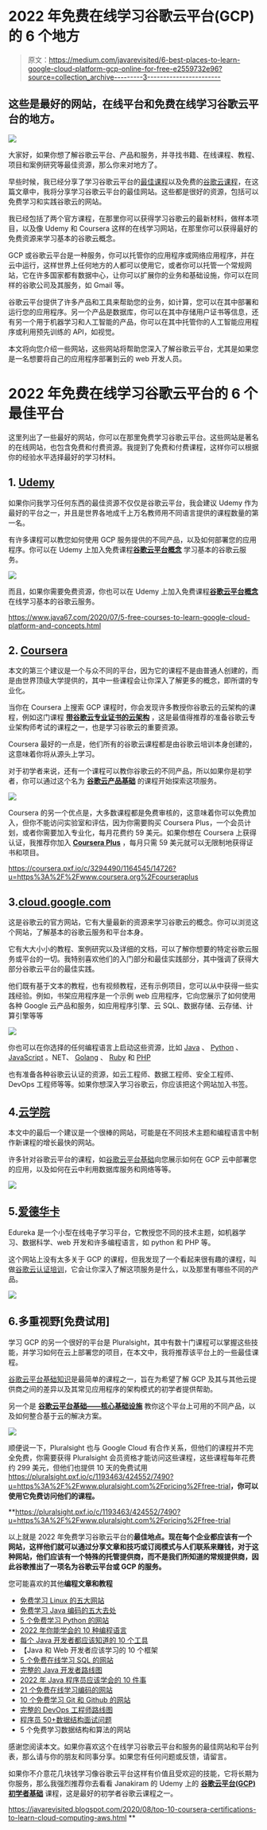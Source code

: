 # 2022 年免费在线学习谷歌云平台(GCP)的 6 个地方

> 原文：<https://medium.com/javarevisited/6-best-places-to-learn-google-cloud-platform-gcp-online-for-free-e2559732e96?source=collection_archive---------3----------------------->

## 这些是最好的网站，在线平台和免费在线学习谷歌云平台的地方。

[![](img/da4faee2184edc4c7412ce56d94092c2.png)](https://click.linksynergy.com/deeplink?id=CuIbQrBnhiw&mid=39197&murl=https%3A%2F%2Fwww.udemy.com%2Fcourses%2Fsearch%2F%3Fprice%3Dprice-free%26q%3Dgoogle%2Bcloud%2Bplatform%26sort%3Drelevance%26src%3Dsac)

大家好，如果你想了解谷歌云平台、产品和服务，并寻找书籍、在线课程、教程、项目和案例研究等最佳资源，那么你来对地方了。

早些时候，我已经分享了学习谷歌云平台的[最佳课程](https://www.java67.com/2020/09/5-free-courses-to-pass-google-cloud-developer-certification.html)以及免费的[谷歌云课程](https://www.java67.com/2020/07/5-free-courses-to-learn-google-cloud-platform-and-concepts.html)，在这篇文章中，我将分享学习谷歌云平台的最佳网站。这些都是很好的资源，包括可以免费学习和实践谷歌云的网站。

我已经包括了两个官方课程，在那里你可以获得学习谷歌云的最新材料，做样本项目，以及像 Udemy 和 Coursera 这样的在线学习网站，在那里你可以获得最好的免费资源来学习基本的谷歌云概念。

GCP 或谷歌云平台是一种服务，你可以托管你的应用程序或网络应用程序，并在云中运行，这样世界上任何地方的人都可以使用它，或者你可以托管一个常规网站，它在许多国家都有数据中心，让你可以扩展你的业务和基础设施，你可以在同样的谷歌公司及其服务，如 Gmail 等。

谷歌云平台提供了许多产品和工具来帮助您的业务，如计算，您可以在其中部署和运行您的应用程序。另一个产品是数据库，你可以在其中存储用户证书等信息，还有另一个用于机器学习和人工智能的产品，你可以在其中托管你的人工智能应用程序或利用预先训练的 API，如视觉。

本文将向您介绍一些网站，这些网站将帮助您深入了解谷歌云平台，尤其是如果您是一名想要将自己的应用程序部署到云的 web 开发人员。

# 2022 年免费在线学习谷歌云平台的 6 个最佳平台

这里列出了一些最好的网站，你可以在那里免费学习谷歌云平台。这些网站是著名的在线网站，也包含免费和付费资源。我提到了免费和付费课程，这样你可以根据你的经验水平选择最好的学习材料。

## 1. [Udemy](https://click.linksynergy.com/deeplink?id=CuIbQrBnhiw&mid=39197&murl=https%3A%2F%2Fwww.udemy.com%2Fcourses%2Fsearch%2F%3Fprice%3Dprice-free%26q%3Dgoogle%2Bcloud%2Bplatform%26sort%3Drelevance%26src%3Dsac)

如果你问我学习任何东西的最佳资源不仅仅是谷歌云平台，我会建议 Udemy 作为最好的平台之一，并且是世界各地成千上万名教师用不同语言提供的课程数量的第一名。

有许多课程可以教您如何使用 GCP 服务提供的不同产品，以及如何部署您的应用程序。你可以在 Udemy 上加入免费课程[**谷歌云平台概念**](https://click.linksynergy.com/deeplink?id=JVFxdTr9V80&mid=39197&murl=https%3A%2F%2Fwww.udemy.com%2Fcourse%2Fgcp-google-cloud-platform-concepts%2F) 学习基本的谷歌云服务。

[![](img/8206391ea1d181a54e2ce0a95c40b062.png)](https://click.linksynergy.com/deeplink?id=JVFxdTr9V80&mid=39197&murl=https%3A%2F%2Fwww.udemy.com%2Fcourse%2Fgcp-google-cloud-platform-concepts%2F)

而且，如果你需要免费资源，你也可以在 Udemy 上加入免费课程[**谷歌云平台概念**](https://click.linksynergy.com/deeplink?id=JVFxdTr9V80&mid=39197&murl=https%3A%2F%2Fwww.udemy.com%2Fcourse%2Fgcp-google-cloud-platform-concepts%2F) 在线学习基本的谷歌云服务。

<https://www.java67.com/2020/07/5-free-courses-to-learn-google-cloud-platform-and-concepts.html>  

## 2. [Coursera](https://coursera.pxf.io/c/3294490/1164545/14726?u=https%3A%2F%2Fwww.coursera.org%2F)

本文的第三个建议是一个与众不同的平台，因为它的课程不是由普通人创建的，而是由世界顶级大学提供的，其中一些课程会让你深入了解更多的概念，即所谓的专业化。

当你在 Coursera 上搜索 GCP 课程时，你会发现许多教授你谷歌云的云架构的课程，例如这门课程 [**带谷歌云专业证书的云架构**](https://coursera.pxf.io/c/3294490/1164545/14726?u=https%3A%2F%2Fwww.coursera.org%2Fprofessional-certificates%2Fgcp-cloud-architect) ，这是最值得推荐的准备谷歌云专业架构师考试的课程之一，也是学习谷歌云的重要资源。

Coursera 最好的一点是，他们所有的谷歌云课程都是由谷歌云培训本身创建的，这意味着你将从源头上学习。

对于初学者来说，还有一个课程可以教你谷歌云的不同产品，所以如果你是初学者，你可以通过这个名为 [**谷歌云产品基础**](https://coursera.pxf.io/c/3294490/1164545/14726?u=https%3A%2F%2Fwww.coursera.org%2Flearn%2Fgoogle-cloud-product-fundamentals) 的课程开始探索这项服务。

[![](img/a5fa89906733b750d8f59da54f00aca7.png)](https://coursera.pxf.io/c/3294490/1164545/14726?u=https%3A%2F%2Fwww.coursera.org%2Flearn%2Fgoogle-cloud-product-fundamentals)

Coursera 的另一个优点是，大多数课程都是免费审核的，这意味着你可以免费加入，但你不能访问实验室和评估，因为你需要购买 Coursera Plus，一个会员计划，或者你需要加入专业化，每月花费约 59 美元。如果你想在 Coursera 上获得认证，我推荐你加入 [**Coursera Plus**](https://coursera.pxf.io/c/3294490/1164545/14726?u=https%3A%2F%2Fwww.coursera.org%2Fcourseraplus) ，每月只需 59 美元就可以无限制地获得证书和项目。

<https://coursera.pxf.io/c/3294490/1164545/14726?u=https%3A%2F%2Fwww.coursera.org%2Fcourseraplus>  

## 3.[cloud.google.com](https://cloud.google.com/gcp/getting-started)

这是谷歌云的官方网站，它有大量最新的资源来学习谷歌云的概念。你可以浏览这个网站，了解基本的谷歌云服务和平台本身。

它有大大小小的教程、案例研究以及详细的文档，可以了解你想要的特定谷歌云服务或平台的一切。我特别喜欢他们的入门部分和最佳实践部分，其中强调了获得大部分谷歌云平台的最佳实践。

他们既有基于文本的教程，也有视频教程，还有示例项目，您可以从中获得一些实践经验。例如，书架应用程序是一个示例 web 应用程序，它向您展示了如何使用各种 Google 云产品和服务，如应用程序引擎、云 SQL、数据存储、云存储、计算引擎等等

![](img/13dc77767d6e4babc09c6fa38ce4b7c9.png)

你也可以在你选择的任何编程语言上启动这些资源，比如 [Java](https://www.youtube.com/watch?v=g4rPdPxNb5w) 、 [Python](https://www.java67.com/2020/05/top-5-courses-to-learn-python-in-depth.html) 、 [JavaScript](https://www.java67.com/2020/08/top-10-pluralsight-courses-to-learn-JavaScript.html) 。NET、 [Golang](/javarevisited/7-online-courses-to-learn-golang-or-go-programming-languages-in-2020-f599a25cf14a) 、 [Ruby](/javarevisited/10-best-ruby-on-rails-courses-for-beginners-dca4d66e9f7b) 和 [PHP](/javarevisited/10-best-php-courses-for-beginners-and-experienced-developers-db18057a814f)

也有准备各种谷歌云认证的资源，如云工程师、数据工程师、安全工程师、DevOps 工程师等等。如果你想深入学习谷歌云，你应该把这个网站加入书签。

## 4.[云学院](https://cloudacademy.com/library/google/)

本文中的最后一个建议是一个很棒的网站，可能是在不同技术主题和编程语言中制作新课程的增长最快的网站。

许多针对谷歌云平台的课程，如[谷歌云平台基础](https://cloudacademy.com/learning-paths/google-cloud-platform-fundamentals-54/)向您展示如何在 GCP 云中部署您的应用，以及如何在云中利用数据库服务和网络等等。

![](img/e3581dda07c54b4fa2d8c3eb27df4dfe.png)

## 5.[爱德华卡](https://click.linksynergy.com/deeplink?id=JVFxdTr9V80&mid=42536&murl=https%3A%2F%2Fwww.edureka.co%2F&LSNSUBSITE=LSNSUBSITE)

Edureka 是一个小型在线电子学习平台，它教授您不同的技术主题，如机器学习、数据科学、web 开发和许多编程语言，如 python 和 PHP 等。

这个网站上没有太多关于 GCP 的课程，但我发现了一个看起来很有趣的课程，叫做[谷歌云认证培训](https://click.linksynergy.com/deeplink?id=JVFxdTr9V80&mid=42536&murl=https%3A%2F%2Fwww.edureka.co%2Fgoogle-cloud-architect-certification-training&LSNSUBSITE=LSNSUBSITE)，它会让你深入了解这项服务是什么，以及那里有哪些不同的产品。

[![](img/15f33db6eb24e234e539f746cbd91d47.png)](https://click.linksynergy.com/deeplink?id=JVFxdTr9V80&mid=42536&murl=https%3A%2F%2Fwww.edureka.co%2Fgoogle-cloud-architect-certification-training&LSNSUBSITE=LSNSUBSITE)

## 6.多重视野[免费试用]

学习 GCP 的另一个很好的平台是 Pluralsight，其中有数十门课程可以掌握这些技能，并学习如何在云上部署您的项目，在本文中，我将推荐该平台上的一些最佳课程。

[谷歌云平台基础知识](https://pluralsight.pxf.io/c/1193463/424552/7490?u=https%3A%2F%2Fwww.pluralsight.com%2Fcourses%2Fgoogle-cloud-platform-fundamentals)是最简单的课程之一，旨在为希望了解 GCP 及其与其他云提供商之间的差异以及其常见应用程序的架构模式的初学者提供帮助。

另一个是 [**谷歌云平台基础——核心基础设施**](https://pluralsight.pxf.io/c/1193463/424552/7490?u=https%3A%2F%2Fwww.pluralsight.com%2Fcourses%2Fgoogle-cloud-platform-fundamentals-core-infrastructure) 教你这个平台上可用的不同产品，以及如何整合基于云的解决方案。

[![](img/ce11607077af29ea3a0fcc6014a65df9.png)](https://pluralsight.pxf.io/c/1193463/424552/7490?u=https%3A%2F%2Fwww.pluralsight.com%2Fcourses%2Fgoogle-cloud-platform-fundamentals-core-infrastructure)

顺便说一下，Pluralsight 也与 Google Cloud 有合作关系，但他们的课程并不完全免费，你需要获得 Pluralsight 会员资格才能访问这些课程，这些课程每年花费约 299 美元，但他们也提供 10 天的免费试用<https://pluralsight.pxf.io/c/1193463/424552/7490?u=https%3A%2F%2Fwww.pluralsight.com%2Fpricing%2Ffree-trial>**，你可以使用它免费访问他们的课程。**

**<https://pluralsight.pxf.io/c/1193463/424552/7490?u=https%3A%2F%2Fwww.pluralsight.com%2Fpricing%2Ffree-trial>  

以上就是 2022 年免费学习谷歌云平台的**最佳地点。现在每个企业都应该有一个网站，这样他们就可以通过分享文章和技巧或订阅模式与人们联系来赚钱，对于这种网站，他们应该有一个特殊的托管提供商，而不是我们所知道的常规提供商，因此谷歌推出了一项名为谷歌云平台或 GCP 的服务。**

您可能喜欢的其他**编程文章和教程**

*   [免费学习 Linux 的五大网站](https://javarevisited.blogspot.com/2021/06/5-websites-to-learn-linux-command-line.html)
*   [免费学习 Java 编码的五大去处](https://javarevisited.blogspot.com/2018/07/top-5-websites-to-learn-coding-in-java.html)
*   [5 个免费学习 Python 的网站](https://javarevisited.blogspot.com/2019/09/5-websites-to-learn-python-for-free.html)
*   [2022 年你能学会的 10 种编程语言](http://www.java67.com/2017/12/10-programming-languages-to-learn-in.html)
*   [每个 Java 开发者都应该知道的 10 个工具](http://www.java67.com/2018/04/10-tools-java-developers-should-learn.html)
*   【Java 和 Web 开发者应该学习的 10 个框架
*   [5 个免费在线学习 SQL 的网站](https://javarevisited.blogspot.com/2015/06/5-websites-to-learn-sql-online-for-free.html)
*   [完整的 Java 开发者路线图](https://javarevisited.blogspot.com/2019/10/the-java-developer-roadmap.html)
*   [2022 年 Java 程序员应该学会的 10 件事](https://javarevisited.blogspot.com/2017/12/10-things-java-programmers-should-learn.html#axzz5atl0BngO)
*   [21 个免费在线学习编码的网站](https://www.java67.com/2018/06/21-websites-to-learn-how-to-code-for.html)
*   [10 个免费学习 Git 和 Github 的网站](https://javarevisited.blogspot.com/2019/05/10-free-websites-to-learn-git-online.html)
*   [完整的 DevOps 工程师路线图](/hackernoon/the-2018-devops-roadmap-31588d8670cb)
*   [程序员 50+数据结构面试问题](/hackernoon/50-data-structure-and-algorithms-interview-questions-for-programmers-b4b1ac61f5b0)
*   5 个免费学习数据结构和算法的网站

感谢您阅读本文。如果你喜欢这个在线学习谷歌云平台和服务的最佳网站和平台列表，那么请与你的朋友和同事分享。如果您有任何问题或反馈，请留言。

如果你不介意花几块钱学习像谷歌云平台这样有价值且受欢迎的技能，它将长期为你服务，那么我强烈推荐你去看看 Janakiram 的 Udemy 上的 [**谷歌云平台(GCP)初学者基础**](https://click.linksynergy.com/deeplink?id=CuIbQrBnhiw&mid=39197&murl=https%3A%2F%2Fwww.udemy.com%2Fcourse%2Fgoogle-cloud-platform-gcp-fundamentals-for-beginners%2F) 课程，这是最好的初学者谷歌云课程之一。

<https://javarevisited.blogspot.com/2020/08/top-10-coursera-certifications-to-learn-cloud-computing-aws.html> **